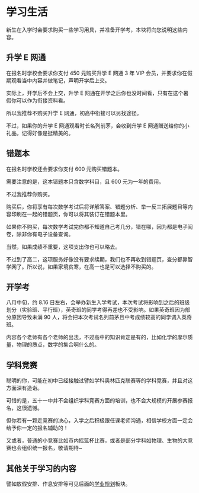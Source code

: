 # 学习生活

新生在入学时会要求购买一些学习用具，并准备开学考，本块将向您说明这些内容。

## 升学 E 网通

在报名时学校会要求你支付 450 元购买升学 E 网通 3 年 VIP 会员，并要求你在假期观看当中内容并做笔记，声明开学后上交。

实际上，开学后不会上交，升学 E 网通在开学之后你也没时间看，只有在这个暑假你可以作为衔接资料看。

所以我推荐不购买升学 E 网通，初高中衔接可以另找途径。

不过，如果你的升学 E 网通观看时长名列前茅，会收到升学 E 网通赠送给你的小礼品，记得好像是挺精美的。

## 错题本

在报名时学校还会要求你支付 600 元购买错题本。

需要注意的是，这本错题本只含数学科目，且 600 元为一年的费用。

不过我推荐你购买。

购买后，你将享有每次数学考试后将详解答案、错题分析、举一反三拓展题目等内容印刷在一起的错题页，你可以将其装订在错题本里。

如果你不购买，每次数学考试完你都不知道自己考几分，错在哪，因为都是电子阅卷，除非你有电子设备查询。

当然，如果成绩不重要，这项支出你也可以略去。

不过到了高二，这项服务好像没有要求续期，我们也不再收到错题页，查分都靠智学网了。所以说，如果家境贫寒，在高一也是可以选择不购买的。

## 开学考

八月中旬，约 8.16 日左右，会举办新生入学考试，本次考试将影响到之后的班级划分（实验班、平行班），英奇班的同学考得再差也不受影响。如果英奇班因为部分原因导致未满 90 人，将会把本次考试名列前茅且中考成绩较高的同学调入英奇班。

内容各个老师有各个老师的出法，不过高中的知识肯定是有的，比如化学的摩尔质量，物理的质点，数学的集合啊什么的。

## 学科竞赛

聪明的你，可能在初中已经接触过譬如学科奥林匹克联赛等的学科竞赛，并且对这方面深有造诣。

可惜的是，五十一中并不会组织学科竞赛方面的培训，也不会大规模的开展参赛报名，这很遗憾。

但你若有一颗走竞赛的决心，入学之后积极跟任课老师沟通，相信学校方面一定会给予你一定的报名辅助的！

又或者，普通的小竞赛比如市内摇篮杯比赛，或者是部分学科如物理、生物的大竞赛也会组织统一报名，敬请期待~

## 其他关于学习的内容

譬如放假安排、作息安排等可见后面的[学业规划](../学业规划/)板块。
